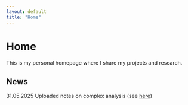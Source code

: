 ```yaml
---
layout: default
title: "Home"
---
```

# Home

This is my personal homepage where I share my projects and research.


## News

31.05.2025  Uploaded notes on complex analysis (see [here](_lectures/complex_analysis.markdown))